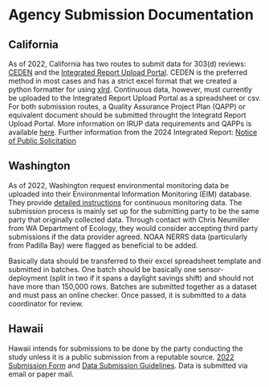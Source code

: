 # Agency Submission Documentation


## California

As of 2022, California has two routes to submit data for 303(d) reviews: [CEDEN](http://ceden.org/index.shtml) and the [Integrated Report Upload Portal](https://www.waterboards.ca.gov/water_issues/programs/water_quality_assessment/ir_upload_portal.html). CEDEN is the preferred method in most cases and has a strict excel format that we created a python formatter for using [xlrd](https://pypi.org/project/xlrd/). Continuous data, however, must currently be uploaded to the Integrated Report Upload Portal as a spreadsheet or csv. For both submission routes, a Quality Assurance Project Plan (QAPP) or equivalent document should be submitted throught the Integratd Report Upload Portal. More information on IRUP data requirements and QAPPs is available [here](https://www.waterboards.ca.gov/water_issues/programs/water_quality_assessment/data_requirements.html). Further information from the 2024 Integrated Report: [Notice of Public Solicitation](https://www.waterboards.ca.gov/water_issues/programs/water_quality_assessment/docs/2024_solicitation_notice_final.pdf)


## Washington

As of 2022, Washington request environmental monitoring data be uploaded into their Environmental Information Monitoring (EIM) database. They provide [detailed instructions](https://fortress.wa.gov/ecy/eimhelp/HelpDocuments/OpenDocument/13) for continuous monitoring data. The submission process is mainly set up for the submitting party to be the same party that originally collected data. Through contact with Chris Neumiller from WA Department of Ecology, they would consider accepting third party submissions if the data provider agreed. NOAA NERRS data (particularly from Padilla Bay) were flagged as beneficial to be added. 

Basically data should be transferred to their excel spreadsheet template and submitted in batches. One batch should be basically one sensor-deployment (split in two if it spans a daylight savings shift) and should not have more than 150,000 rows. Batches are submitted together as a dataset and must pass an online checker. Once passed, it is submitted to a data coordinator for review. 

## Hawaii

Hawaii intends for submissions to be done by the party conducting the study unless it is a public submission from a reputable source. [2022 Submission Form](https://health.hawaii.gov/cwb/files/2021/03/data-submittal-2022.pdf) and [Data Submission Guidelines](https://health.hawaii.gov/cwb/files/2020/09/Data-Acceptance-Criteria-revised-200904_2.pdf). Data is submitted via email or paper mail. 